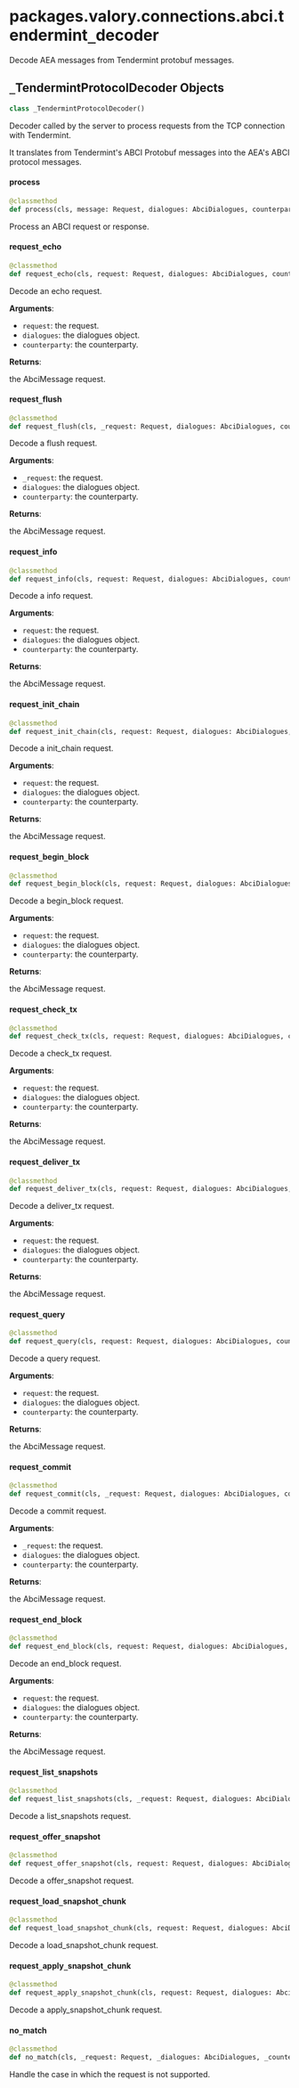 <a id="packages.valory.connections.abci.tendermint_decoder"></a>

# packages.valory.connections.abci.tendermint`_`decoder

Decode AEA messages from Tendermint protobuf messages.

<a id="packages.valory.connections.abci.tendermint_decoder._TendermintProtocolDecoder"></a>

## `_`TendermintProtocolDecoder Objects

```python
class _TendermintProtocolDecoder()
```

Decoder called by the server to process requests from the TCP connection with Tendermint.

It translates from Tendermint's ABCI Protobuf messages into the AEA's ABCI protocol messages.

<a id="packages.valory.connections.abci.tendermint_decoder._TendermintProtocolDecoder.process"></a>

#### process

```python
@classmethod
def process(cls, message: Request, dialogues: AbciDialogues, counterparty: str) -> Optional[Tuple[AbciMessage, AbciDialogue]]
```

Process an ABCI request or response.

<a id="packages.valory.connections.abci.tendermint_decoder._TendermintProtocolDecoder.request_echo"></a>

#### request`_`echo

```python
@classmethod
def request_echo(cls, request: Request, dialogues: AbciDialogues, counterparty: str) -> Tuple[AbciMessage, AbciDialogue]
```

Decode an echo request.

**Arguments**:

- `request`: the request.
- `dialogues`: the dialogues object.
- `counterparty`: the counterparty.

**Returns**:

the AbciMessage request.

<a id="packages.valory.connections.abci.tendermint_decoder._TendermintProtocolDecoder.request_flush"></a>

#### request`_`flush

```python
@classmethod
def request_flush(cls, _request: Request, dialogues: AbciDialogues, counterparty: str) -> Tuple[AbciMessage, AbciDialogue]
```

Decode a flush request.

**Arguments**:

- `_request`: the request.
- `dialogues`: the dialogues object.
- `counterparty`: the counterparty.

**Returns**:

the AbciMessage request.

<a id="packages.valory.connections.abci.tendermint_decoder._TendermintProtocolDecoder.request_info"></a>

#### request`_`info

```python
@classmethod
def request_info(cls, request: Request, dialogues: AbciDialogues, counterparty: str) -> Tuple[AbciMessage, AbciDialogue]
```

Decode a info request.

**Arguments**:

- `request`: the request.
- `dialogues`: the dialogues object.
- `counterparty`: the counterparty.

**Returns**:

the AbciMessage request.

<a id="packages.valory.connections.abci.tendermint_decoder._TendermintProtocolDecoder.request_init_chain"></a>

#### request`_`init`_`chain

```python
@classmethod
def request_init_chain(cls, request: Request, dialogues: AbciDialogues, counterparty: str) -> Tuple[AbciMessage, AbciDialogue]
```

Decode a init_chain request.

**Arguments**:

- `request`: the request.
- `dialogues`: the dialogues object.
- `counterparty`: the counterparty.

**Returns**:

the AbciMessage request.

<a id="packages.valory.connections.abci.tendermint_decoder._TendermintProtocolDecoder.request_begin_block"></a>

#### request`_`begin`_`block

```python
@classmethod
def request_begin_block(cls, request: Request, dialogues: AbciDialogues, counterparty: str) -> Tuple[AbciMessage, AbciDialogue]
```

Decode a begin_block request.

**Arguments**:

- `request`: the request.
- `dialogues`: the dialogues object.
- `counterparty`: the counterparty.

**Returns**:

the AbciMessage request.

<a id="packages.valory.connections.abci.tendermint_decoder._TendermintProtocolDecoder.request_check_tx"></a>

#### request`_`check`_`tx

```python
@classmethod
def request_check_tx(cls, request: Request, dialogues: AbciDialogues, counterparty: str) -> Tuple[AbciMessage, AbciDialogue]
```

Decode a check_tx request.

**Arguments**:

- `request`: the request.
- `dialogues`: the dialogues object.
- `counterparty`: the counterparty.

**Returns**:

the AbciMessage request.

<a id="packages.valory.connections.abci.tendermint_decoder._TendermintProtocolDecoder.request_deliver_tx"></a>

#### request`_`deliver`_`tx

```python
@classmethod
def request_deliver_tx(cls, request: Request, dialogues: AbciDialogues, counterparty: str) -> Tuple[AbciMessage, AbciDialogue]
```

Decode a deliver_tx request.

**Arguments**:

- `request`: the request.
- `dialogues`: the dialogues object.
- `counterparty`: the counterparty.

**Returns**:

the AbciMessage request.

<a id="packages.valory.connections.abci.tendermint_decoder._TendermintProtocolDecoder.request_query"></a>

#### request`_`query

```python
@classmethod
def request_query(cls, request: Request, dialogues: AbciDialogues, counterparty: str) -> Tuple[AbciMessage, AbciDialogue]
```

Decode a query request.

**Arguments**:

- `request`: the request.
- `dialogues`: the dialogues object.
- `counterparty`: the counterparty.

**Returns**:

the AbciMessage request.

<a id="packages.valory.connections.abci.tendermint_decoder._TendermintProtocolDecoder.request_commit"></a>

#### request`_`commit

```python
@classmethod
def request_commit(cls, _request: Request, dialogues: AbciDialogues, counterparty: str) -> Tuple[AbciMessage, AbciDialogue]
```

Decode a commit request.

**Arguments**:

- `_request`: the request.
- `dialogues`: the dialogues object.
- `counterparty`: the counterparty.

**Returns**:

the AbciMessage request.

<a id="packages.valory.connections.abci.tendermint_decoder._TendermintProtocolDecoder.request_end_block"></a>

#### request`_`end`_`block

```python
@classmethod
def request_end_block(cls, request: Request, dialogues: AbciDialogues, counterparty: str) -> Tuple[AbciMessage, AbciDialogue]
```

Decode an end_block request.

**Arguments**:

- `request`: the request.
- `dialogues`: the dialogues object.
- `counterparty`: the counterparty.

**Returns**:

the AbciMessage request.

<a id="packages.valory.connections.abci.tendermint_decoder._TendermintProtocolDecoder.request_list_snapshots"></a>

#### request`_`list`_`snapshots

```python
@classmethod
def request_list_snapshots(cls, _request: Request, dialogues: AbciDialogues, counterparty: str) -> Tuple[AbciMessage, AbciDialogue]
```

Decode a list_snapshots request.

<a id="packages.valory.connections.abci.tendermint_decoder._TendermintProtocolDecoder.request_offer_snapshot"></a>

#### request`_`offer`_`snapshot

```python
@classmethod
def request_offer_snapshot(cls, request: Request, dialogues: AbciDialogues, counterparty: str) -> Tuple[AbciMessage, AbciDialogue]
```

Decode a offer_snapshot request.

<a id="packages.valory.connections.abci.tendermint_decoder._TendermintProtocolDecoder.request_load_snapshot_chunk"></a>

#### request`_`load`_`snapshot`_`chunk

```python
@classmethod
def request_load_snapshot_chunk(cls, request: Request, dialogues: AbciDialogues, counterparty: str) -> Tuple[AbciMessage, AbciDialogue]
```

Decode a load_snapshot_chunk request.

<a id="packages.valory.connections.abci.tendermint_decoder._TendermintProtocolDecoder.request_apply_snapshot_chunk"></a>

#### request`_`apply`_`snapshot`_`chunk

```python
@classmethod
def request_apply_snapshot_chunk(cls, request: Request, dialogues: AbciDialogues, counterparty: str) -> Tuple[AbciMessage, AbciDialogue]
```

Decode a apply_snapshot_chunk request.

<a id="packages.valory.connections.abci.tendermint_decoder._TendermintProtocolDecoder.no_match"></a>

#### no`_`match

```python
@classmethod
def no_match(cls, _request: Request, _dialogues: AbciDialogues, _counterparty: str) -> None
```

Handle the case in which the request is not supported.

